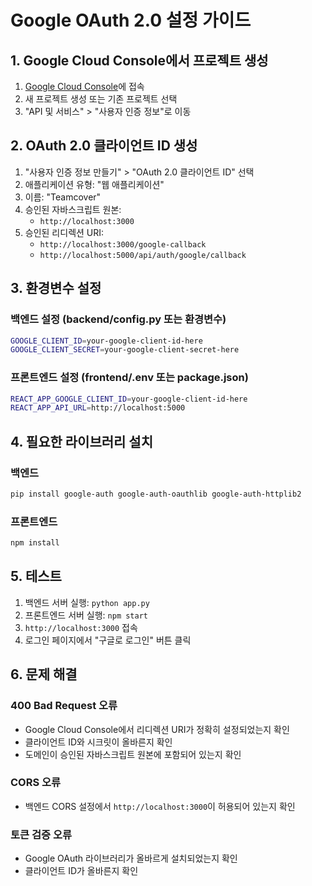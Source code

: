 # Google OAuth 2.0 설정 가이드

## 1. Google Cloud Console에서 프로젝트 생성

1. [Google Cloud Console](https://console.cloud.google.com/)에 접속
2. 새 프로젝트 생성 또는 기존 프로젝트 선택
3. "API 및 서비스" > "사용자 인증 정보"로 이동

## 2. OAuth 2.0 클라이언트 ID 생성

1. "사용자 인증 정보 만들기" > "OAuth 2.0 클라이언트 ID" 선택
2. 애플리케이션 유형: "웹 애플리케이션"
3. 이름: "Teamcover"
4. 승인된 자바스크립트 원본:
   - `http://localhost:3000`
5. 승인된 리디렉션 URI:
   - `http://localhost:3000/google-callback`
   - `http://localhost:5000/api/auth/google/callback`

## 3. 환경변수 설정

### 백엔드 설정 (backend/config.py 또는 환경변수)

```bash
GOOGLE_CLIENT_ID=your-google-client-id-here
GOOGLE_CLIENT_SECRET=your-google-client-secret-here
```

### 프론트엔드 설정 (frontend/.env 또는 package.json)

```bash
REACT_APP_GOOGLE_CLIENT_ID=your-google-client-id-here
REACT_APP_API_URL=http://localhost:5000
```

## 4. 필요한 라이브러리 설치

### 백엔드

```bash
pip install google-auth google-auth-oauthlib google-auth-httplib2
```

### 프론트엔드

```bash
npm install
```

## 5. 테스트

1. 백엔드 서버 실행: `python app.py`
2. 프론트엔드 서버 실행: `npm start`
3. `http://localhost:3000` 접속
4. 로그인 페이지에서 "구글로 로그인" 버튼 클릭

## 6. 문제 해결

### 400 Bad Request 오류

- Google Cloud Console에서 리디렉션 URI가 정확히 설정되었는지 확인
- 클라이언트 ID와 시크릿이 올바른지 확인
- 도메인이 승인된 자바스크립트 원본에 포함되어 있는지 확인

### CORS 오류

- 백엔드 CORS 설정에서 `http://localhost:3000`이 허용되어 있는지 확인

### 토큰 검증 오류

- Google OAuth 라이브러리가 올바르게 설치되었는지 확인
- 클라이언트 ID가 올바른지 확인

